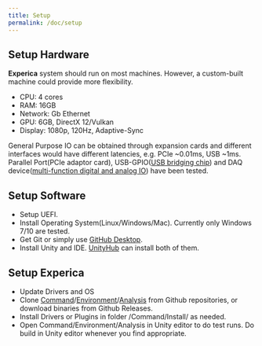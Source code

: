 ```yaml
---
title: Setup
permalink: /doc/setup
---
```


## Setup Hardware 
**Experica** system should run on most machines. However, a custom-built machine could provide more flexibility.

- CPU: 4 cores
- RAM: 16GB
- Network: Gb Ethernet
- GPU: 6GB, DirectX 12/Vulkan
- Display: 1080p, 120Hz, Adaptive-Sync

General Purpose IO can be obtained through expansion cards and different interfaces would have different latencies, e.g. PCIe ~0.01ms, USB ~1ms. Parallel Port(PCIe adaptor card), USB-GPIO([USB bridging chip](https://www.adafruit.com/product/2264)) and DAQ device([multi-function digital and analog IO](https://www.mccdaq.com/)) have been tested.

## Setup Software 
- Setup UEFI.
- Install Operating System(Linux/Windows/Mac). Currently only Windows 7/10 are tested.
- Get Git or simply use [GitHub Desktop](https://desktop.github.com/).
- Install Unity and IDE. [UnityHub](https://unity3d.com/get-unity/download) can install both of them.

## Setup Experica
- Update Drivers and OS 
- Clone [Command](https://github.com/Experica/Command)/[Environment](https://github.com/Experica/Environment)/[Analysis](https://github.com/Experica/Analysis) from Github repositories, or download binaries from Github Releases.
- Install Drivers or Plugins in folder /Command/Install/ as needed.
- Open Command/Environment/Analysis in Unity editor to do test runs. Do build in Unity editor whenever you find appropriate.
